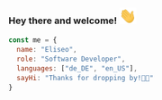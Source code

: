 ### Hey there and welcome! <img src="https://raw.githubusercontent.com/Jeggle-s/Jeggle-s/master/wave.gif" width="30px">

```javascript
const me = {
  name: "Eliseo",
  role: "Software Developer",
  languages: ["de_DE", "en_US"],
  sayHi: "Thanks for dropping by!👋🏼"
}
```
